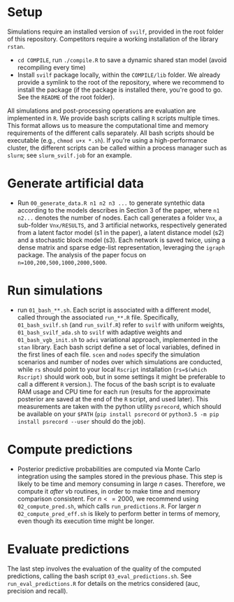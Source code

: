 # Setup
Simulations require an installed version of `svilf`, provided in the root folder of this repository. Competitors require a working installation of the library `rstan`.

- `cd COMPILE`, run `./compile.R` to save a dynamic shared stan model (avoid recompiling every time)
- Install `svilf` package locally, within the `COMPILE/lib` folder. We already provide a symlink to the root of the repository, where we recommend to install the package (if the package is installed there, you're good to go. See the `README` of the root folder).

All simulations and post-processing operations are evaluation are implemented in `R`. We provide bash scripts calling `R` scripts multiple times. This format allows us to measure the computational time and memory requirements of the different calls separately.
All bash scripts should be executable (e.g., `chmod u+x *.sh`).
If you're using a high-performance cluster, the different scripts can be called within a process manager such as `slurm`; see `slurm_svilf.job` for an example.


# Generate artificial data
- Run `00_generate_data.R n1 n2 n3 ...` to generate syntethic data according to the models describes in Section 3 of the paper, where `n1 n2...` denotes the number of nodes. 
Each call generates a folder `Vnx`, a sub-folder `Vnx/RESULTS`,  and $3$ artificial networks, respectively generated from a latent factor model (s1 in the paper), a latent distance model (s2) and a stochastic block model (s3). Each network is saved twice, using a dense matrix and sparse edge-list representation, leveraging the `igraph` package.
The analysis of the paper focus on `n=100,200,500,1000,2000,5000`. 


# Run simulations
- run `01_bash_**.sh`. Each script is associated with a different model, called through the associated `run_**.R` file. 
Specifically, `01_bash_svilf.sh` (and `run_svilf.R`) refer to `svilf` with uniform weights, `01_bash_svilf_ada.sh` to `svilf` with adaptive weights and `01_bash_vgb_init.sh` to `advi` variational approach, implemented in the `stan` library.
Each bash script define a set of local variables, defined in the first lines of each file. `scen` and `nodes` specify the simulation scenarios and number of nodes over which simulations are conducted, while `rs` should point to your local `Rscript` installation (`rs=$(which Rscript)` should work oob, but in some settings it might be preferable to call a different `R` version.). 
The focus of the bash script is to evaluate RAM usage and CPU time for each run (results for the approximate posterior are saved at the end of the `R` script, and used later). This measurements are taken with the python utility `psrecord`, which should be available on your `$PATH` (`pip install psrecord` or  `python3.5 -m pip install psrecord --user` should do the job).

# Compute predictions
- Posterior predictive probabilities are computed via Monte Carlo integration using the samples stored in the previous phase.
This step is likely to be time and memory consuming in large $n$ cases. Therefore, we compute it *after* vb routines, in order to make time and memory comparison consistent.
For $n<=2000$, we recommend using `02_compute_pred.sh`, which calls  `run_predictions.R`. For larger $n$ `02_compute_pred_eff.sh` is likely to perform better in terms of memory, even though its execution time might be longer.

# Evaluate predictions
The last step involves the evaluation of the quality of the computed predictions, calling the bash script `03_eval_predictions.sh`. See `run_eval_predictions.R` for details on the metrics considered (auc, precision and recall).
